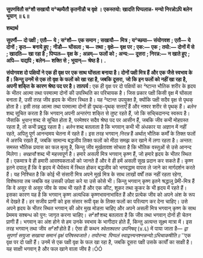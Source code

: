 **सुपर्णावेतौ स²शौ सखायौ** **य²च्छयैतौ कृतनीडौ च वृक्षे ।** **एकस्तयो: खादति पिप्पलान्न-** **मन्यो निरन्नोऽपि बलेन भूयान् ॥ ६॥** 

**शब्दार्थ** 

**सुपर्णौ—** **दो पक्षी** **; एतौ—** **ये** **; स²शौ—** **एक समान** **; सखायौ—** **मित्र** **; य²च्छया—** **संयोगवश** **; एतौ—** **ये दोनों** **; कृत—** **बनाये हुए** **;** **नीडौ—** **घोंसला** **; च—** **तथा** **; वृक्षे—** **वृक्ष पर** **; एक:—** **एक** **; तयो:—** **दोनों में से** **; खादति—** **खा रहा है** **; पिप्पल—** **वृक्ष के** **;** **अन्नम्—** **फलों को** **; अन्य:—** **दूसरा** **; निरन्न:—** **न खाते हुए** **; अपि—** **यद्यपि** **; बलेन—** **शक्ति से** **; भूयान्—** **श्रेष्ठ है।** **.** 

**संयोगवश दो पक्षियों ने एक ही वृक्ष पर एक साथ घोंसला बनाया है। दोनों पक्षी मित्र हैं** **और एक जैसे स्वभाव के हैं। किन्तु उनमें से एक तो वृक्ष के फलों को खा रहा है, जबकि दूसरा,** **जो कि इन फलों को नहीं खा रहा है, अपनी शकि्त के कारण श्रेष्ठ पद पर है।** **तात्पर्य :** एक ही वृक्ष पर दो पक्षियों का ²ष्टान्त भौतिक शरीर के हृदय के भीतर आत्मा तथा परमात्मा दोनों की उपस्थिति का परिचायक है। जिस प्रकार पक्षी किसी वृक्ष में घोंसला बनाता है, उसी तरह जीव हृदय के भीतर स्थित है। यह ²ष्टान्त उपयुक्त है, क्योंकि पक्षी सदैव वृक्ष से पृथक् होता है। इसी तरह आत्मा तथा परमात्मा दोनों ही पृथक्-पृथक् सत्ताएँ हैं और नश्वर शरीर से पृथक् हैं। *बलेन*  शब्द सूचित करता है कि भगवान् अपनी अन्तरंगा शकि्त से तुष्ट रहते हैं, जो कि सचि्चदानन्द स्वरूप है। जैसाकि *भूयान्* शब्द से सूचित होता है, परमेश्वर सदैव श्रेष्ठ पद पर आसीन हैं, जबकि जीव कभी मोहग्रस्त रहता है, तो कभी प्रबुद्ध रहता है। *बलेन* शब्द बतलाता है कि भगवान् कभी भी अंधकार या अज्ञान में नहीं रहते, अपितु पूर्ण आनन्दमय चेतना में रहते हैं। इस तरह भगवान् *निरन्न* हैं अर्थात् भौतिक कर्मों के तिक्त फलों में अरुचि रखते हैं, जबकि सामान्य बद्धजीव तिक्त फलों को मीठा समझ कर खाने में लगा रहता है। अन्तत: समस्त भौतिक प्रयास का फल मृत्यु है, किन्तु जीव मूर्खतावश सोचता है कि भौतिक वस्तुओं से उसे आनन्द मिलेगा। *सखायौ*  शब्द भी महत्त्वपूर्ण है। हमारे असली मित्र भगवान् कृष्ण हैं, जो हमारे हृदय के भीतर स्थित हैं। एकमात्र वे ही हमारी आवश्यकताओं को जानते हैं और वे ही हमें असली सुख प्रदान कर सकते हैं। कृष्ण इतने दयालु हैं कि वे हृदय में धैर्यरूप में स्थित होकर बद्धजीव को भगवद्धाम वापस ले जाने का मार्गदर्शन करते हैं। यह निश्चित है कि कोई भी संसारी मित्र अपने मूर्ख मित्र के साथ लाखों वर्षों तक नहीं रहता रहेगा, विशेषतया तब जबकि वह उसकी उपेक्षा करे या उसे कोसे भी। किन्तु भगवान् कृष्ण इतने श्रद्धालु प्रेमी-मित्र हैं कि वे असुर से असुर जीव के साथ भी रहते हैं और एक कीट, शूकर तथा कूकर के भी हृदय में रहते हैं। इसका कारण यह है कि भगवान् कृष्ण अत्यधिक कृष्णभावनाभावित हैं और प्रत्येक जीव को अपने अंश के रूप में देखते हैं। हर सजीव प्राणी को इस संसार रूपी वृक्ष के तिक्त फलों का परित्याग कर देना चाहिए। उसे अपने हृदय के भीतर स्थित भगवान् की ओर मुख मोडऩा चाहिए और अपने असली मित्र भगवान् कृष्ण के साथ प्रेममय सश्बन्ध को पुन: जागृत करना चाहिए। *स²शौ* शब्द बतलाता है कि जीव तथा भगवान् दोनों ही चेतन प्राणी हैं। भगवान् का अंश होने से हम उनके स्वभाव के भागीदार होते हैं, किन्तु अत्यन्त सूक्ष्म मात्रा में। इस तरह भगवान् तथा जीव *स²शौ* होते हैं। ऐसा ही कथन *श्वेताश्वतर उपनिषद्* (४.६) में पाया जाता है— *द्वा सुपर्णा सयुजा सखाया समानं वृक्षं परिषस्वजाते।* *तयोरन्य: पिप्पलं स्वाद्वत्त्यनश्नन्नन्यो:ऽभिचाकषीति॥* ''एक वृक्ष पर दो पक्षी हैं। उनमें से एक पक्षी वृक्ष के फल खा रहा है, जबकि दूसरा पक्षी उसके कार्यों का साक्षी है। यह साक्षी भगवान् है और फल खाने वाला जीव है।ÓÓ  